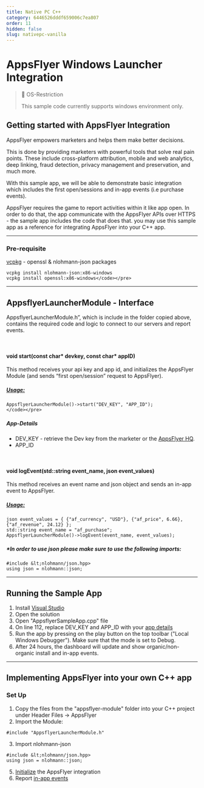 ```yaml
---
title: Native PC C++
category: 6446526dddf659006c7ea807
order: 11
hidden: false
slug: nativepc-vanilla
---
```


# AppsFlyer Windows Launcher Integration

> 🚧 OS-Restriction
>
> This sample code currently supports windows environment only.

## **Getting started with AppsFlyer Integration**

AppsFlyer empowers marketers and helps them make better decisions.

This is done by providing marketers with powerful tools that solve real pain points. These include cross-platform attribution, mobile and web analytics, deep linking, fraud detection, privacy management and preservation, and much more.

With this sample app, we will be able to demonstrate basic integration which includes the first open/sessions and in-app events (i.e purchase events).

AppsFlyer requires the game to report activities within it like app open. In order to do that, the app communicate with the AppsFlyer APIs over HTTPS - the sample app includes the code that does that.
you may use this sample app as a reference for integrating AppsFlyer into your C++ app.

<hr/>

### Pre-requisite

[vcpkg](https://vcpkg.io/en/index.html) - openssl & nlohmann-json packages

```
vcpkg install nlohmann-json:x86-windows
vcpkg install openssl:x86-windows</code></pre>
```

<hr/>

## **AppsflyerLauncherModule - Interface**

AppsflyerLauncherModule.h”, which is include in the folder copied above, contains the required code and logic to connect to our servers and report events.

<br/>

#### void start(const char* devkey, const char* appID)

This method receives your api key and app id, and initializes the AppsFlyer Module (and sends “first open/session” request to AppsFlyer).

##### <span style="text-decoration:underline;">Usage:</span>

```
AppsflyerLauncherModule()->start("DEV_KEY", "APP_ID");
</code></pre>

```

##### App-Details

- DEV_KEY - retrieve the Dev key from the marketer or the [AppsFlyer HQ](https://support.appsflyer.com/hc/en-us/articles/211719806-App-settings-#general-app-settings).
- APP_ID

<br/>

#### void **logEvent**(std::string **event_name**, json **event_values**)

This method receives an event name and json object and sends an in-app event to AppsFlyer.

##### <span style="text-decoration:underline;">Usage:</span>

```
json event_values = { {"af_currency", "USD"}, {"af_price", 6.66}, {"af_revenue", 24.12} };
std::string event_name = "af_purchase";
AppsflyerLauncherModule()->logEvent(event_name, event_values);
```

##### \*In order to use json please make sure to use the following imports:

```
#include &lt;nlohmann/json.hpp>
using json = nlohmann::json;
```

<hr>

## Running the Sample App

1. Install [Visual Studio](https://visualstudio.microsoft.com/)
2. Open the solution
3. Open "AppsflyerSampleApp.cpp" file
4. On line 112, replace DEV_KEY and APP_ID with your [app details](#App-Details)
5. Run the app by pressing on the play button on the top toolbar ("Local Windows Debugger"). Make sure that the mode is set to Debug.
6. After 24 hours, the dashboard will update and show organic/non-organic install and in-app events.

<hr/>

## **Implementing AppsFlyer into your own C++ app**

### Set Up

1. Copy the files from the "appsflyer-module" folder into your C++ project under Header Files -> AppsFlyer
2. Import the Module:

```
#include "AppsflyerLauncherModule.h"
```

3. Import nlohmann-json

```
#include &lt;nlohmann/json.hpp>
using json = nlohmann::json;
```

5. [Initialize](#void-startconst-char-devkey-const-char-appid) the AppsFlyer integration
6. Report [in-app events](#void-logeventstdstring-event_name-json-event_values)
